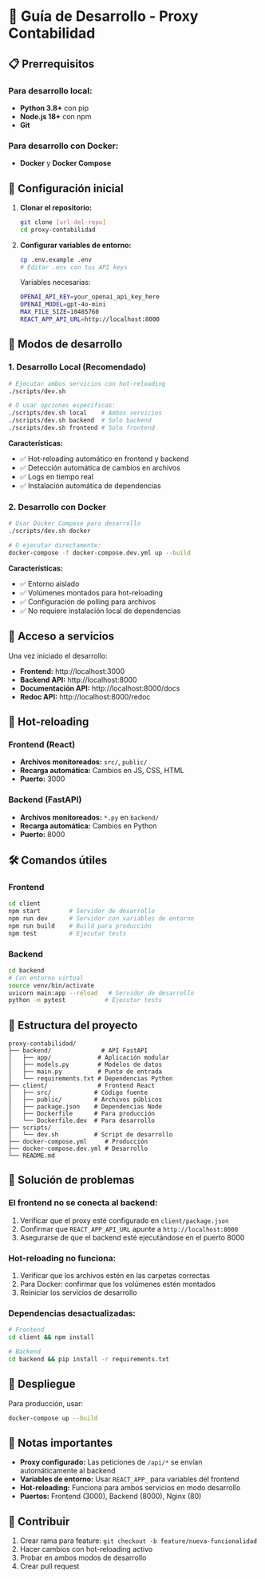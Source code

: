 # 🚀 Guía de Desarrollo - Proxy Contabilidad

## 📋 Prerrequisitos

### Para desarrollo local:
- **Python 3.8+** con pip
- **Node.js 18+** con npm
- **Git**

### Para desarrollo con Docker:
- **Docker** y **Docker Compose**

## 🔧 Configuración inicial

1. **Clonar el repositorio:**
   ```bash
   git clone [url-del-repo]
   cd proxy-contabilidad
   ```

2. **Configurar variables de entorno:**
   ```bash
   cp .env.example .env
   # Editar .env con tus API keys
   ```

   Variables necesarias:
   ```bash
   OPENAI_API_KEY=your_openai_api_key_here
   OPENAI_MODEL=gpt-4o-mini
   MAX_FILE_SIZE=10485760
   REACT_APP_API_URL=http://localhost:8000
   ```

## 🎯 Modos de desarrollo

### 1. **Desarrollo Local (Recomendado)**
```bash
# Ejecutar ambos servicios con hot-reloading
./scripts/dev.sh

# O usar opciones específicas:
./scripts/dev.sh local    # Ambos servicios
./scripts/dev.sh backend  # Solo backend
./scripts/dev.sh frontend # Solo frontend
```

**Características:**
- ✅ Hot-reloading automático en frontend y backend
- ✅ Detección automática de cambios en archivos
- ✅ Logs en tiempo real
- ✅ Instalación automática de dependencias

### 2. **Desarrollo con Docker**
```bash
# Usar Docker Compose para desarrollo
./scripts/dev.sh docker

# O ejecutar directamente:
docker-compose -f docker-compose.dev.yml up --build
```

**Características:**
- ✅ Entorno aislado
- ✅ Volúmenes montados para hot-reloading
- ✅ Configuración de polling para archivos
- ✅ No requiere instalación local de dependencias

## 📱 Acceso a servicios

Una vez iniciado el desarrollo:

- **Frontend:** http://localhost:3000
- **Backend API:** http://localhost:8000
- **Documentación API:** http://localhost:8000/docs
- **Redoc API:** http://localhost:8000/redoc

## 🔄 Hot-reloading

### Frontend (React)
- **Archivos monitoreados:** `src/`, `public/`
- **Recarga automática:** Cambios en JS, CSS, HTML
- **Puerto:** 3000

### Backend (FastAPI)
- **Archivos monitoreados:** `*.py` en `backend/`
- **Recarga automática:** Cambios en Python
- **Puerto:** 8000

## 🛠️ Comandos útiles

### Frontend
```bash
cd client
npm start        # Servidor de desarrollo
npm run dev      # Servidor con variables de entorno
npm run build    # Build para producción
npm test         # Ejecutar tests
```

### Backend
```bash
cd backend
# Con entorno virtual
source venv/bin/activate
uvicorn main:app --reload   # Servidor de desarrollo
python -m pytest           # Ejecutar tests
```

## 📁 Estructura del proyecto

```
proxy-contabilidad/
├── backend/              # API FastAPI
│   ├── app/             # Aplicación modular
│   ├── models.py        # Modelos de datos
│   ├── main.py          # Punto de entrada
│   └── requirements.txt # Dependencias Python
├── client/              # Frontend React
│   ├── src/            # Código fuente
│   ├── public/         # Archivos públicos
│   ├── package.json    # Dependencias Node
│   ├── Dockerfile      # Para producción
│   └── Dockerfile.dev  # Para desarrollo
├── scripts/
│   └── dev.sh          # Script de desarrollo
├── docker-compose.yml     # Producción
├── docker-compose.dev.yml # Desarrollo
└── README.md
```

## 🐛 Solución de problemas

### El frontend no se conecta al backend:
1. Verificar que el proxy esté configurado en `client/package.json`
2. Confirmar que `REACT_APP_API_URL` apunte a `http://localhost:8000`
3. Asegurarse de que el backend esté ejecutándose en el puerto 8000

### Hot-reloading no funciona:
1. Verificar que los archivos estén en las carpetas correctas
2. Para Docker: confirmar que los volúmenes estén montados
3. Reiniciar los servicios de desarrollo

### Dependencias desactualizadas:
```bash
# Frontend
cd client && npm install

# Backend
cd backend && pip install -r requirements.txt
```

## 🚀 Despliegue

Para producción, usar:
```bash
docker-compose up --build
```

## 📝 Notas importantes

- **Proxy configurado:** Las peticiones de `/api/*` se envían automáticamente al backend
- **Variables de entorno:** Usar `REACT_APP_` para variables del frontend
- **Hot-reloading:** Funciona para ambos servicios en modo desarrollo
- **Puertos:** Frontend (3000), Backend (8000), Nginx (80)

## 🤝 Contribuir

1. Crear rama para feature: `git checkout -b feature/nueva-funcionalidad`
2. Hacer cambios con hot-reloading activo
3. Probar en ambos modos de desarrollo
4. Crear pull request 